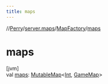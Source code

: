```yaml
---
title: maps
---
```

//[Perry](../../../index.html)/[server.maps](../index.html)/[MapFactory](index.html)/[maps](maps.html)



# maps



[jvm]\
val [maps](maps.html): [MutableMap](https://kotlinlang.org/api/latest/jvm/stdlib/kotlin.collections/-mutable-map/index.html)&lt;[Int](https://kotlinlang.org/api/latest/jvm/stdlib/kotlin/-int/index.html), [GameMap](../-game-map/index.html)&gt;




